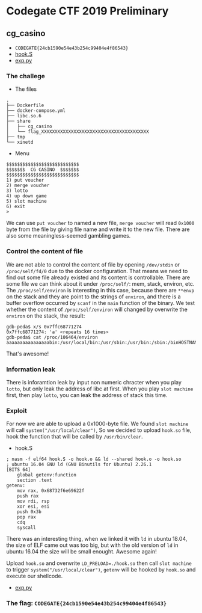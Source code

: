 # Codegate CTF 2019 Preliminary
## cg_casino
* `CODEGATE{24cb1590e54e43b254c99404e4f86543}`
* [hook.S]()
* [exp.py]()
### The challege
* The files
```
.
├── Dockerfile
├── docker-compose.yml
├── libc.so.6
├── share
│   ├── cg_casino
│   └── flag_XXXXXXXXXXXXXXXXXXXXXXXXXXXXXXXXXXXXXXXX
├── tmp
└── xinetd
```
* Menu
```
$$$$$$$$$$$$$$$$$$$$$$$$$$$
$$$$$$$  CG CASINO  $$$$$$$
$$$$$$$$$$$$$$$$$$$$$$$$$$$
1) put voucher
2) merge voucher
3) lotto
4) up down game
5) slot machine
6) exit
>
```
We can use `put voucher` to named a new file, `merge voucher` will read `0x1000` byte from the file by giving file name and write it to the new file. There are also some meaningless-seemed gambling games.
### Control the content of file
We are not able to control the content of file by opening `/dev/stdin` or `/proc/self/fd/0` due to the docker configuration. That means we need to find out some file already existed and its content is controllable.
There are some file we can think about it under `/proc/self/`: mem, stack, environ, etc.
The `/proc/self/environ` is interesting in this case, because there are `**envp` on the stack and they are point to the strings of `environ`, and there is a buffer overflow occurred by `scanf` in the `main` function of the binary.
We test whether the content of `/proc/self/environ` will changed by overwrite the `environ` on the stack, the result:
```shell
gdb-peda$ x/s 0x7ffc68771274
0x7ffc68771274:	'a' <repeats 16 times>
gdb-peda$ cat /proc/106464/environ
aaaaaaaaaaaaaaaabin:/usr/local/bin:/usr/sbin:/usr/bin:/sbin:/binHOSTNAME=58f0e86c0c81ERASER1=AAAAAAAAAAAAAAAAAAAAAAAAAAAAAAAAAAAAAAAAAAAAAAAAAAAAAAAAAAAAAAAAAAAAAAAAAAAAAAAAAAAAAAAAAAAAAA...
```
That's awesome!
### Information leak
There is inforamtion leak by input non numeric chracter when you play `lotto`, but only leak the address of libc at first. When you play `slot machine` first, then play `lotto`, you can leak the address of stack this time.
### Exploit
For now we are able to upload a 0x1000-byte file. We found `slot machine` will call `system("/usr/local/clear")`, So we decided to upload `hook.so` file, hook the function that will be called by `/usr/bin/clear`.
* hook.S
```nasm=
; nasm -f elf64 hook.S -o hook.o && ld --shared hook.o -o hook.so
; ubuntu 16.04 GNU ld (GNU Binutils for Ubuntu) 2.26.1
[BITS 64]
	global getenv:function
	section .text
getenv:
	mov rax, 0x68732f6e69622f
	push rax
	mov rdi, rsp
	xor esi, esi
	push 0x3b
	pop rax
	cdq
	syscall
```
There was an interesting thing, when we linked it with `ld` in ubuntu 18.04, the size of ELF came out was too big, but with the old version of `ld` in ubuntu 16.04 the size will be small enought. Awesome again!

Upload `hook.so` and overwrite `LD_PRELOAD=./hook.so` then call `slot machine` to trigger `system("/usr/local/clear")`, `getenv` will be hooked by `hook.so` and execute our shellcode.
* [exp.py]()
### The flag: `CODEGATE{24cb1590e54e43b254c99404e4f86543}`